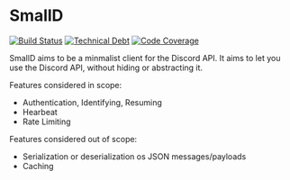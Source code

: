 # SmallD

[![Build Status](https://travis-ci.org/princesslana/smalld.svg?branch=master)](https://travis-ci.org/princesslana/smalld)
[![Technical Debt](https://sonarcloud.io/api/project_badges/measure?project=com.github.princesslana%3Asmalld&metric=sqale_index)](https://sonarcloud.io/dashboard?id=com.github.princesslana%3Asmalld)
[![Code Coverage](https://sonarcloud.io/api/project_badges/measure?project=com.github.princesslana%3Asmalld&metric=coverage)](https://sonarcloud.io/dashboard?id=com.github.princesslana%3Asmalld)

SmallD aims to be a minmalist client for the Discord API.
It aims to let you use the Discord API, without hiding or abstracting it.

Features considered in scope:
* Authentication, Identifying, Resuming
* Hearbeat
* Rate Limiting

Features considered out of scope:
* Serialization or deserialization os JSON messages/payloads
* Caching

